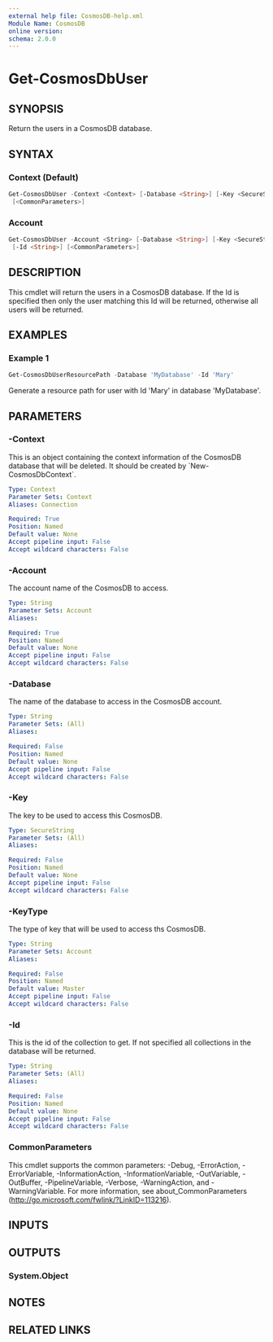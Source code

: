 ```yaml
---
external help file: CosmosDB-help.xml
Module Name: CosmosDB
online version:
schema: 2.0.0
---
```


# Get-CosmosDbUser

## SYNOPSIS

Return the users in a CosmosDB database.

## SYNTAX

### Context (Default)

```powershell
Get-CosmosDbUser -Context <Context> [-Database <String>] [-Key <SecureString>] [-Id <String>]
 [<CommonParameters>]
```

### Account

```powershell
Get-CosmosDbUser -Account <String> [-Database <String>] [-Key <SecureString>] [-KeyType <String>]
 [-Id <String>] [<CommonParameters>]
```

## DESCRIPTION

This cmdlet will return the users in a CosmosDB database.
If the Id is specified then only the user matching this
Id will be returned, otherwise all users will be returned.

## EXAMPLES

### Example 1

```powershell
Get-CosmosDbUserResourcePath -Database 'MyDatabase' -Id 'Mary'
```

Generate a resource path for user with Id 'Mary' in database 'MyDatabase'.

## PARAMETERS

### -Context

This is an object containing the context information of the CosmosDB database
that will be deleted. It should be created by \`New-CosmosDbContext\`.

```yaml
Type: Context
Parameter Sets: Context
Aliases: Connection

Required: True
Position: Named
Default value: None
Accept pipeline input: False
Accept wildcard characters: False
```

### -Account

The account name of the CosmosDB to access.

```yaml
Type: String
Parameter Sets: Account
Aliases:

Required: True
Position: Named
Default value: None
Accept pipeline input: False
Accept wildcard characters: False
```

### -Database

The name of the database to access in the CosmosDB account.

```yaml
Type: String
Parameter Sets: (All)
Aliases:

Required: False
Position: Named
Default value: None
Accept pipeline input: False
Accept wildcard characters: False
```

### -Key

The key to be used to access this CosmosDB.

```yaml
Type: SecureString
Parameter Sets: (All)
Aliases:

Required: False
Position: Named
Default value: None
Accept pipeline input: False
Accept wildcard characters: False
```

### -KeyType

The type of key that will be used to access ths CosmosDB.

```yaml
Type: String
Parameter Sets: Account
Aliases:

Required: False
Position: Named
Default value: Master
Accept pipeline input: False
Accept wildcard characters: False
```

### -Id

This is the id of the collection to get.
If not specified all collections in the database will be returned.

```yaml
Type: String
Parameter Sets: (All)
Aliases:

Required: False
Position: Named
Default value: None
Accept pipeline input: False
Accept wildcard characters: False
```

### CommonParameters

This cmdlet supports the common parameters: -Debug, -ErrorAction, -ErrorVariable, -InformationAction, -InformationVariable, -OutVariable, -OutBuffer, -PipelineVariable, -Verbose, -WarningAction, and -WarningVariable.
For more information, see about_CommonParameters (http://go.microsoft.com/fwlink/?LinkID=113216).

## INPUTS

## OUTPUTS

### System.Object

## NOTES

## RELATED LINKS
